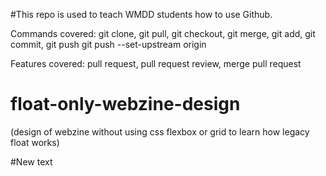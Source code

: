 #This repo is used to teach WMDD students how to use Github.

Commands covered:
git clone, git pull, git checkout, git merge, git add, git commit, git push
 git push --set-upstream origin <new-local-branch-name>

Features covered:
pull request, pull request review, merge pull request

# float-only-webzine-design
(design of webzine without using css flexbox or grid to learn how legacy float works)

#New text
